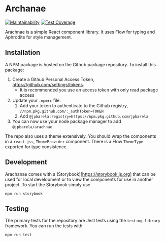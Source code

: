 # Archanae

[![Maintainability](https://api.codeclimate.com/v1/badges/677152ea6e0519355229/maintainability)](https://codeclimate.com/github/jpbarela/arachnae/maintainability)
[![Test Coverage](https://api.codeclimate.com/v1/badges/677152ea6e0519355229/test_coverage)](https://codeclimate.com/github/jpbarela/arachnae/test_coverage)

Arachnae is a simple React component library. It uses Flow for typing and Aphrodite for style
management.

## Installation

A NPM package is hosted on the Github package repository. To install this package:

1. Create a Github Personal Access Token, https://github.com/settings/tokens.
   - It is recommended you use an access token with only read package access
1. Update your `.npmrc` file:
   1. Add your token to authenticate to the Github registry,
      `//npm.pkg.github.com/:_authToken=TOKEN`
   2. Add `@jpbarela:registry=https://npm.pkg.github.com/jpbarela`
1. You can now use your node package manager to add `@jpbarela/arachnae`

The repo also uses a theme extensively. You should wrap the components in a `react-jss`,
`ThemeProvider` component. There is a Flow `ThemeType` exported for type consistence.

## Development

Arachanae comes with a (Storybook)[https://storybook.js.org] that can be used for local development or to view the components for use in another
project. To start the Storybook simply use

```
npm run storybook
```

## Testing

The primary tests for the repository are Jest tests using the `testing-library` framework. You can
run the tests with

```
npm run test
```
